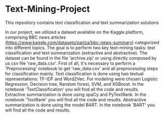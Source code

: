 # Text-Mining-Project
This repository contains text classification and text summarization solutions

In our project, we utilized a dataset available on the Kaggle platform, comprising BBC news articles (https://www.kaggle.com/datasets/pariza/bbc-news-summary) categorized into different topics. The goal is to perform two key text-mining tasks: text classification and text summarization (extractive and abstractive).
The dataset can be found in the file 'archive.zip' or using directly composed by us csv file 'raw_data.csv'. First of all, it's necessary to perform a 'Preprocessing' notebook to get 'raw_data.csv' and all preprocessing steps for classification mainly. 
Text classification is done using two textual representations: TF-IDF and Word2Vec. For modeling were chosen Logistic Regression, Decision tree, Random forest, SVM, and XGBoost. In the notebook 'TextClassification' you will find all the code and results.
Extractive summarization is done using spaCy and PyTextRank. In the notebook 'TextRank' you will find all the code and results.
Abstractive summarization is done using the model BART. In the notebook 'BART' you will find all the code and results.
